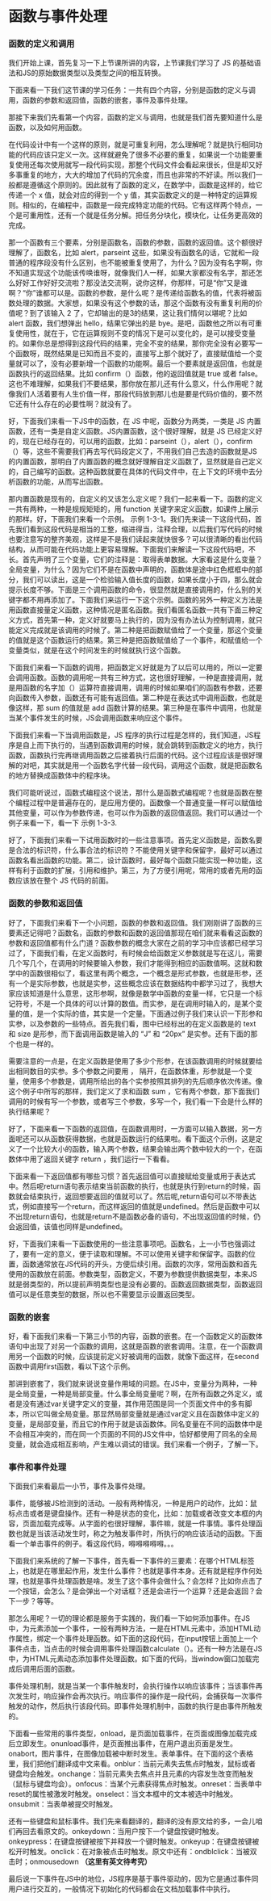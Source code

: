 # 函数与事件处理

### 函数的定义和调用

我们开始上课，首先复习一下上节课所讲的内容，上节课我们学习了 JS 的基础语法和JS的原始数据类型以及类型之间的相互转换。

下面来看一下我们这节课的学习任务：一共有四个内容，分别是函数的定义与调用，函数的参数和返回值，函数的嵌套，事件及事件处理。

那接下来我们先看第一个内容，函数的定义与调用，也就是我们首先要知道什么是函数，以及如何用函数。

在代码设计中有一个这样的原则，就是可重复利用，怎么理解呢？就是执行相同功能的代码应该只定义一次。这样就避免了很多不必要的重复，如果说一个功能要重复使用还每次使用就写一段代码实现，那整个代码文件会看起来很长，但是却又好多事重复的地方，大大的增加了代码的冗余度，而且也非常的不好读。所以我们一般都是遵循这个原则的。因此就有了函数的定义，在数学中，函数是这样的，给它传递一个 x 值，就会对应的得到一个 y 值，其实函数定义的是一种特定的运算规则。相似的，在编程中，函数是一段完成特定功能的代码。它有这样两个特点，一个是可重用性，还有一个就是任务分解。把任务分块化，模块化，让任务更高效的完成。

那一个函数有三个要素，分别是函数名，函数的参数，函数的返回值。这个额很好理解了，函数名，比如 alert，parseint 这些，如果没有函数名的话，它就和一段普通的程序段没有什么区别，也不能被重复使用了，为什么？因为没有名字啊，你不知道实现这个功能该传唤谁呀，就像我们人一样，如果大家都没有名字，那还怎么好好工作好好交流啦？那没法交流啊，说你这样，你那样，可是“你”又是谁啊？“你”谁都可以是。函数的参数，是什么呢？是传递给函数名的值，代表将被函数处理的数据。大家想，如果没有这个参数的话，那这个函数有没有重复利用的价值呢？到了该输入 2 了，它却输出的是3的结果，这让我们情何以堪呢？比如 alert 函数，我们想弹出 hello，结果它弹出的是 bye。是吧，函数他之所以有可重复使用性，就在于，它在运算规则不变的情况下是可以变化的，是可以接受变量的。如果你总是想得到这段代码的结果，完全不变的结果，那你完全没有必要写一个函数呀，既然结果是已知而且不变的，直接写上那个就好了，直接赋值给一个变量就可以了，没有必要新增一个函数的功能啊。最后一个要素就是返回值，也就是函数执行的返回结果。比如 confirm（）函数，他的返回值就是 true 或者 false。这也不难理解，如果我们不要结果，那你放在那儿还有什么意义，什么作用呢？就像我们人活着要有人生价值一样，那段代码放到那儿也是要是代码价值的，要不然它还有什么存在的必要性啊？就没有了。

好，下面我们来看一下JS中的函数，在 JS 中呢，函数分为两类，一类是 JS 内置函数，还有一类是自定义函数。JS内置函数，这个很好理解，就是 JS 已经定义好的，现在已经存在的，可以用的函数，比如：parseint（），alert（），confirm（）等，这些不需要我们再去写代码段定义了，不用我们自己去造的函数就是JS的内置函数，那明白了内置函数的概念就好理解自定义函数了，显然就是自己定义的，自己编写的函数。这种函数就要在具体的代码文件中，在上下文的环境中去分析函数的功能，从而写出函数。

那内置函数是现有的，自定义的又该怎么定义呢？我们一起来看一下。函数的定义一共有两种，一种是规规矩矩的，用 function 关键字来定义函数，如课件上展示的那样。好，下面我们来看一个示例。 示例 1-3-1。我们先来读一下这段代码，首先我们看到这段代码是相当的工整，缩进得当，注释合理，以后我们写代码的时候也要注意写的整齐美观，这样是不是我们读起来就快很多？可以很清晰的看出代码结构，从而可能在代码功能上更容易理解。下面我们来解读一下这段代码吧，不长。首先声明了三个变量，它们的注释是：取得表单数据。大家看这是什么变量？全局变量，为什么？因为它们不是在函数中声明的，函数体是途中红色框框中的部分，我们可以读出，这是一个检验输入值长度的函数，如果长度小于四，那么就会提示长度不够。下面是三个调用函数的命令，很显然就是直接调用的，什么别的关键字都不用再添加了。下面我们来运行一下这个示例。函数的另外一种定义方法是用函数直接量定义函数，这种情况是匿名函数。我们看匿名函数一共有下面三种定义方式，首先第一种，定义好就要马上执行的，因为没有办法认为控制调用，就只能定义完成就是该调用的时候了。第二种是把函数赋值给了一个变量，那这个变量的值就是这个函数运行的结果。第三种是把函数赋值给了一个事件，和赋值给一个变量类似，就是在这个时间发生的时候就执行这个函数。

下面我们来看一下函数的调用，把函数定义好就是为了以后可以用的，所以一定要会调用函数。函数的调用呢一共有三种方式，这也很好理解，一种是直接调用，就是用函数的名字加（）运算符直接调用，调用的时候如果咱们的函数有参数，还要向函数传入参数，函数还有可能有返回值。第二种是在表达式中调用函数，也就是像这样，那 sum 的值就是 add 函数计算的结果。第三种是在事件中调用，也就是当某个事件发生的时候，JS会调用函数来响应这个事件。

下面我们来看一下当调用函数是，JS 程序的执行过程是怎样的，我们知道，JS程序是自上而下执行的，当遇到函数调用的时候，就会跳转到函数定义的地方，执行函数，函数执行完再继调用函数之后接着执行后面的代码。这个过程应该是很好理解的对吧，其实就是用一个函数名字代替一段代码，调用这个函数，就是把函数名的地方替换成函数体中的程序块。

我们可能听说过，函数式编程这个说法，那什么是函数式编程呢？也就是函数在整个编程过程中是普遍存在的，是应用方便的。函数像一个普通变量一样可以赋值给其他变量，可以作为参数传递，也可以作为函数的返回值返回。我们可以通过一个例子来看一下，看一下 示例 1-3-3.

好了，下面我们来看一下试用函数时的一些注意事项。首先定义函数是，函数名要是合法的标识符，什么事合法的标识符？不能使用关键字和保留字，最好可以通过函数名看出函数的功能。第二，设计函数时，最好每个函数只能实现一种功能，这样有利于函数的扩展，引用和维护。第三，为了方便引用呢，常用的或者先用的函数应该放在整个 JS 代码的前面。

### 函数的参数和返回值

好了，下面我们来看下一个小问题，函数的参数和返回值。我们刚刚讲了函数的三要素还记得吧？函数名，函数的参数和函数的返回值那现在咱们就来看看这函数的参数和返回值都有什么门道？函数参数的概念大家在之前的学习中应该都已经学习过了，下面我们看，在定义函数时，有时候会给函数定义参数就是写在这儿，需要几个写几个，在调用的时候要输入参数，我们才能得到相应的函数值啊。这就和数学中的函数很相似了，看这里有两个概念，一个概念是形式参数，也就是形参，还有一个是实际参数，也就是实参，这些概念应该在数据结构中都学习过了，我想大家应该知道是什么意思，这形参啊，就像是数学中函数的变量一样，它只是一个标记符号，不是一个具体的可以计算的数值。而实参，是在调用时输入的，是某个变量的值，是一个实际的值，其实是一个定量。下面通过例子我们来认识一下形参和实参，以及参数的一些特点。首先我们看，图中已经标出的在定义函数是的 text 和 size 是形参，而下面调用函数是输入的 “J” 和 “20px” 是实参。还有下面的那个也是一样的。

需要注意的一点是，在定义函数是使用了多少个形参，在该函数调用的时候就要给出相同数目的实参。多个参数之间要用 ， 隔开，在函数体重，形参就是一个变量，使用多个参数是，调用所给出的各个实参按照其排列的先后顺序依次传递。像这个例子中所写的那样，我们定义了求和函数 sum ，它有两个参数，那下面我们调用的时候有写一个参数，或者写三个参数，多写一个，我们看一下会是什么样的执行结果呢？

好了，下面来看一下函数的返回值，在函数调用时，一方面可以输入数据，另一方面呢还可以从函数获得数据，也就是函数运行的结果啦。看下面这个示例，这是定义了一个比较大小的函数，输入两个参数，结果会输出两个数中较大的一个，在函数体中用了返回关键字 return ，我们运行一下看看。

下面来看一下返回值都有哪些习惯？首先返回值可以直接赋给变量或用于表达式中。然后呢return语句表示结束当前函数的执行，也就是执行到return的时候，函数就会结束执行，返回想要返回的值就可以了。然后呢,return语句可以不带表达式，例如直接写一个return，而这样返回的值就是undefined。然后是函数中可以不出现return语句，也就是return不是函数必备的语句，不出现返回值的时候，仍会返回值，该值也同样是undefined。

好，下面我们来看一下函数使用的一些注意事项吧。函数名，上一小节也强调过了，要有一定的意义，便于读取和理解。不可以使用关键字和保留字。函数的位置，函数通常放在JS代码的开头，方便后续引用。函数的次序，常用函数和首先使用的函数放在前面。参数类型，函数定义，不要为参数提供数据类型，本来JS就是弱类型的，所以提前声明类型也是没有必要的。函数返回数据类型，函数返回值可以是任意类型的数据，所以也不需要显示设置返回类型。

### 函数的嵌套

好，看下面我们来看一下第三小节的内容，函数的嵌套。在一个函数定义的函数体语句中出现了对另一个函数的调用，这就是函数的嵌套调用。注意，在一个函数调用另一个函数的时候，应该提前定义好被调用的函数，就像下面这样，在second函数中调用first函数，看以下这个示例。

那讲到嵌套了，我们就来说说变量作用域的问题。在JS中，变量分为两种，一种是全局变量，一种是局部变量。什么事全局变量呢？啊，在所有函数之外定义，或者是没有通过var关键字定义的变量，其作用范围是同一个页面文件中的多有脚本，所以它叫做全局变量。那显然局部变量就是通过var定义且在函数体中定义的变量，是局部变量，而且它的作用于就是该函数体。同名变量在不同的函数体中是不会相互冲突的，而在同一个页面的不同的JS文件中，恰好都使用了同名的全局变量，就会造成相互影响，产生难以调试的错误。我们来看一个例子，了解一下。

### 事件和事件处理

下面我们来看最后一小节，事件及事件处理。

事件，能够被JS检测到的活动。一般有两种情况，一种是用户的动作，比如：鼠标点击或者是键盘操作。还有一种是状态的变化，比如：加载或者改变文本框的内容，页面加载完成等。从字面的也很好理解，事件嘛，就是一件事情。事件处理函数也就是当该活动发生时，称之为触发事件时，所执行的响应该活动的函数。下面看一个单击事件的例子。看这段代码，嘚嘚嘚嘚嘚。。。

下面我们来系统的了解一下事件，首先看一下事件的三要素：在哪个HTML标签上，也就是在哪里起作用，发生什么事件？也就是事件本身。还有就是程序作何处理，也就是事件处理函数是啥。发生了这个事件会做什么？会怎样？比如你点击了一个按钮，会怎么？是会弹出一个对话框？还是会进行一个运算？还是会返回？会下一步？等等。

那怎么用呢？一切的理论都是服务于实践的，我们看一下如何添加事件。在JS中，为元素添加一个事件，一般有两种方法，一是在HTML元素中，添加HTML动作属性，绑定一个事件处理函数。如下面的这段代码，在input按钮上面加上一个事件点击，当点击的时候会调用事件处理函数calculate（）。还有一种方法是在JS中，为HTML元素动态添加事件处理函数。如下面的代码，当window窗口加载完成后调用后面的函数。

事件处理机制，就是当某一个事件触发时，会执行操作以响应该事件；当该事件再次发生时，响应操作会再次执行。响应事件的操作是一段代码，会捕获每一次事件触发的动作，然后执行该段代码。即事件处理机制中，函数的执行是由事件所触发的。

下面看一些常用的事件类型，onload，是页面加载事件，在页面或图像加载完成后立即发生。onunload事件，是页面推出事件，在用户退出页面是发生。onabort，图片事件，在图像加载被中断时发生。表单事件。在下面的这个表格里，我们把他们翻译成中文来看。onblur：当前元素失去焦点时触发，鼠标或者键盘均会触发。onchange：当前元素失去焦点并且元素的内容发生改变而触发（鼠标与键盘均会）。onfocus：当某个元素获得焦点时触发。onreset：当表单中reset的属性被激发时触发。onselect：当文本框中的文本被选中时触发。onsubmit：当表单被提交时触发。

还有一些键盘和鼠标事件。我们先来看翻译的，翻译的没有原文给的多，一会儿咱们再回去看原文的。onkeydown：当用户按下一个键盘按键时触发。onkeypress：在键盘按键被按下并释放一个键时触发。onkeyup：在键盘按键被松开时触发。onclick：在对象被点击时触发。原文中还有：ondblclick：当被双击时；onmousedown  **（这里有英文待考究）**

最后说一下事件在JS中的地位，JS程序是基于事件驱动的，因为它是通过事件同用户进行交互的，一般情况下初始化的代码都会在文档加载事件中执行。